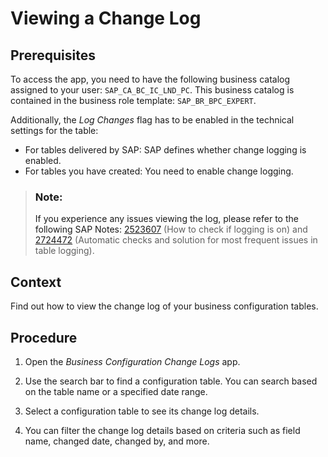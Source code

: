 <!-- loioddd9de0bb41a4ce9a91ac9102b843e83 -->

# Viewing a Change Log

 



<a name="loioddd9de0bb41a4ce9a91ac9102b843e83__ViewingAChangeLog_prerequisites"/>

## Prerequisites

To access the app, you need to have the following business catalog assigned to your user: `SAP_CA_BC_IC_LND_PC`. This business catalog is contained in the business role template: `SAP_BR_BPC_EXPERT`.

Additionally, the *Log Changes* flag has to be enabled in the technical settings for the table:

-   For tables delivered by SAP: SAP defines whether change logging is enabled.
-   For tables you have created: You need to enable change logging.

> ### Note:  
> If you experience any issues viewing the log, please refer to the following SAP Notes: [2523607](https://launchpad.support.sap.com/#/notes/2523607) \(How to check if logging is on\) and [2724472](https://launchpad.support.sap.com/#/notes/2724472) \(Automatic checks and solution for most frequent issues in table logging\).



<a name="loioddd9de0bb41a4ce9a91ac9102b843e83__ViewingAhangeLog_context"/>

## Context

Find out how to view the change log of your business configuration tables.



<a name="loioddd9de0bb41a4ce9a91ac9102b843e83__ViewingAChangeLog_steps"/>

## Procedure

1.  Open the *Business Configuration Change Logs* app.

2.  Use the search bar to find a configuration table. You can search based on the table name or a specified date range.

3.  Select a configuration table to see its change log details.

4.  You can filter the change log details based on criteria such as field name, changed date, changed by, and more.


